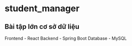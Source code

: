 # student_manager
## Bài tập lớn cơ sở dữ liệu
Frontend - React
Backend - Spring Boot
Database - MySQL
